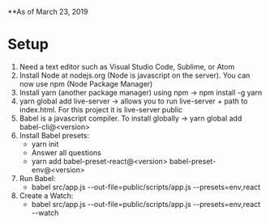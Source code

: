 
**As of March 23, 2019
# Setup
1.  Need a text editor such as Visual Studio Code, Sublime, or Atom
2.  Install Node at nodejs.org (Node is javascript on the server).  You can now use npm (Node Package Manager)
3.  Install yarn (another package manager) using npm &rarr; npm install -g yarn
4.  yarn global add live-server &rarr; allows you to run live-server + path to index.html.  For this project it is live-server public
5.  Babel is a javascript compiler.  To install globally &rarr; yarn global add babel-cli@\<version> 
6.  Install Babel presets:  
    * yarn init
    * Answer all questions
    * yarn add babel-preset-react@\<version> babel-preset-env@\<version>
7.  Run Babel:   
    * babel src/app.js --out-file=public/scripts/app.js --presets=env,react
8.  Create a Watch:  
    * babel src/app.js --out-file=public/scripts/app.js --presets=env,react --watch
